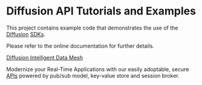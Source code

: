 # Diffusion API Tutorials and Examples

This project contains example code that demonstrates the use of the [Diffusion](https://www.pushtechnology.com/product-overview) [SDKs](https://docs.pushtechnology.com/#sdks).

Please refer to the online documentation for further details.

[Diffusion Intelligent Data Mesh](https://www.pushtechnology.com)

Modernize your Real-Time Applications with our easily adoptable,
secure [APIs](https://docs.pushtechnology.com/#sdks) powered by pub/sub model, key-value store and session broker.
